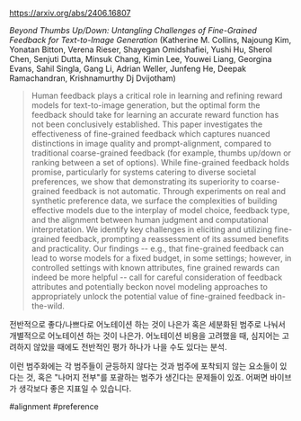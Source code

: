 https://arxiv.org/abs/2406.16807

*Beyond Thumbs Up/Down: Untangling Challenges of Fine-Grained Feedback for Text-to-Image Generation* (Katherine M. Collins, Najoung Kim, Yonatan Bitton, Verena Rieser, Shayegan Omidshafiei, Yushi Hu, Sherol Chen, Senjuti Dutta, Minsuk Chang, Kimin Lee, Youwei Liang, Georgina Evans, Sahil Singla, Gang Li, Adrian Weller, Junfeng He, Deepak Ramachandran, Krishnamurthy Dj Dvijotham)

> Human feedback plays a critical role in learning and refining reward models for text-to-image generation, but the optimal form the feedback should take for learning an accurate reward function has not been conclusively established. This paper investigates the effectiveness of fine-grained feedback which captures nuanced distinctions in image quality and prompt-alignment, compared to traditional coarse-grained feedback (for example, thumbs up/down or ranking between a set of options). While fine-grained feedback holds promise, particularly for systems catering to diverse societal preferences, we show that demonstrating its superiority to coarse-grained feedback is not automatic. Through experiments on real and synthetic preference data, we surface the complexities of building effective models due to the interplay of model choice, feedback type, and the alignment between human judgment and computational interpretation. We identify key challenges in eliciting and utilizing fine-grained feedback, prompting a reassessment of its assumed benefits and practicality. Our findings -- e.g., that fine-grained feedback can lead to worse models for a fixed budget, in some settings; however, in controlled settings with known attributes, fine grained rewards can indeed be more helpful -- call for careful consideration of feedback attributes and potentially beckon novel modeling approaches to appropriately unlock the potential value of fine-grained feedback in-the-wild.

전반적으로 좋다/나쁘다로 어노테이션 하는 것이 나은가 혹은 세분화된 범주로 나눠서 개별적으로 어노테이션 하는 것이 나은가. 어노테이션 비용을 고려했을 때, 심지어는 고려하지 않았을 때에도 전반적인 평가 하나가 나을 수도 있다는 분석.

이런 범주화에는 각 범주들이 균등하지 않다는 것과 범주에 포착되지 않는 요소들이 있다는 것, 혹은 "나머지 전부"를 포괄하는 범주가 생긴다는 문제들이 있죠. 어쩌면 바이브가 생각보다 좋은 지표일 수 있습니다.

#alignment #preference 